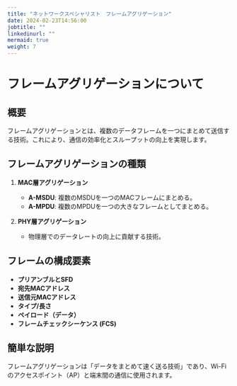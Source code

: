 ```yaml
---
title: "ネットワークスペシャリスト　フレームアグリゲーション"
date: 2024-02-23T14:56:00
jobtitle: ""
linkedinurl: ""
mermaid: true
weight: 7
---
```


# フレームアグリゲーションについて

## 概要

フレームアグリゲーションとは、複数のデータフレームを一つにまとめて送信する技術。これにより、通信の効率化とスループットの向上を実現します。

## フレームアグリゲーションの種類

1. **MAC層アグリゲーション**
   - **A-MSDU**: 複数のMSDUを一つのMACフレームにまとめる。
   - **A-MPDU**: 複数のMPDUを一つの大きなフレームとしてまとめる。

2. **PHY層アグリゲーション**
   - 物理層でのデータレートの向上に貢献する技術。

## フレームの構成要素

- **プリアンブルとSFD**
- **宛先MACアドレス**
- **送信元MACアドレス**
- **タイプ/長さ**
- **ペイロード（データ）**
- **フレームチェックシーケンス (FCS)**

## 簡単な説明

フレームアグリゲーションは「データをまとめて速く送る技術」であり、Wi-Fiのアクセスポイント（AP）と端末間の通信に使用されます。
